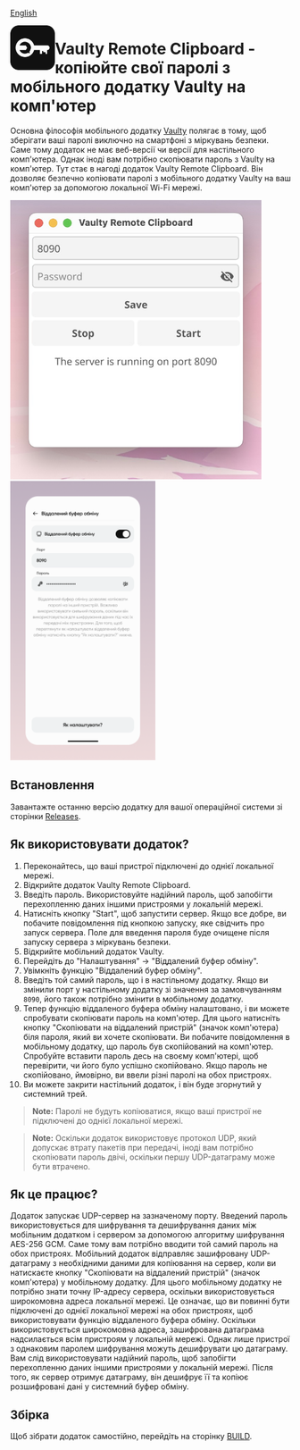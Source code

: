 [English](https://github.com/astsu-dev/vaulty-remote-clipboard)

<img align="left" width="80" height="80" src="assets/icon.png" alt="App icon" />

# Vaulty Remote Clipboard - копіюйте свої паролі з мобільного додатку Vaulty на комп'ютер

Основна філософія мобільного додатку [Vaulty](https://github.com/astsu-dev/vaulty-mobile) полягає в тому,
щоб зберігати ваші паролі виключно на смартфоні з міркувань безпеки.
Саме тому додаток не має веб-версії чи версії для настільного комп'ютера.
Однак іноді вам потрібно скопіювати пароль з Vaulty на комп'ютер.
Тут стає в нагоді додаток Vaulty Remote Clipboard.
Він дозволяє безпечно копіювати паролі з мобільного додатку Vaulty на ваш комп'ютер за допомогою локальної Wi-Fi мережі.

<p align="left">
    <img height="500" src="assets/vaulty-remote-clipboard-interface.jpeg" alt="App screenshot" />
    <img height="500" src="assets/vaulty-remote-clipboard-settings-ua.png" alt="Vaulty app screenshot" />
</p>

## Встановлення

Завантажте останню версію додатку для вашої операційної системи зі сторінки [Releases](https://github.com/astsu-dev/vaulty-remote-clipboard/releases/latest).

## Як використовувати додаток?

1. Переконайтесь, що ваші пристрої підключені до однієї локальної мережі.
2. Відкрийте додаток Vaulty Remote Clipboard.
3. Введіть пароль. Використовуйте надійний пароль, щоб запобігти перехопленню даних іншими пристроями у локальній мережі.
4. Натисніть кнопку "Start", щоб запустити сервер.
Якщо все добре, ви побачите повідомлення під кнопкою запуску, яке свідчить про запуск сервера.
Поле для введення пароля буде очищене після запуску сервера з міркувань безпеки.
5. Відкрийте мобільний додаток Vaulty.
6. Перейдіть до "Налаштування" -> "Віддалений буфер обміну".
7. Увімкніть функцію "Віддалений буфер обміну".
8. Введіть той самий пароль, що і в настільному додатку.
Якщо ви змінили порт у настільному додатку зі значення за замовчуванням `8090`,
його також потрібно змінити в мобільному додатку.
9. Тепер функцію віддаленого буфера обміну налаштовано, і ви можете спробувати скопіювати пароль на комп'ютер.
Для цього натисніть кнопку "Скопіювати на віддалений пристрій" (значок комп'ютера) біля пароля,
який ви хочете скопіювати. Ви побачите повідомлення в мобільному додатку, що пароль був скопійований на комп'ютер.
Спробуйте вставити пароль десь на своєму комп'ютері, щоб перевірити, чи його було успішно скопійовано.
Якщо пароль не скопійовано, ймовірно, ви ввели різні паролі на обох пристроях.
10. Ви можете закрити настільний додаток, і він буде згорнутий у системний трей.

> **Note:** Паролі не будуть копіюватися, якщо ваші пристрої не підключені до однієї локальної мережі.

> **Note:** Оскільки додаток використовує протокол UDP, який допускає втрату пакетів при передачі, іноді вам потрібно скопіювати пароль двічі, оскільки першу UDP-датаграму може бути втрачено.

## Як це працює?

Додаток запускає UDP-сервер на зазначеному порту.
Введений пароль використовується для шифрування та дешифрування даних між мобільним додатком
і сервером за допомогою алгоритму шифрування AES-256 GCM.
Саме тому вам потрібно вводити той самий пароль на обох пристроях.
Мобільний додаток відправляє зашифровану UDP-датаграму з необхідними даними для копіювання на сервер,
коли ви натискаєте кнопку "Скопіювати на віддалений пристрій" (значок комп'ютера) у мобільному додатку.
Для цього мобільному додатку не потрібно знати точну IP-адресу сервера,
оскільки використовується широкомовна адреса локальної мережі.
Це означає, що ви повинні бути підключені до однієї локальної мережі на обох пристроях,
щоб використовувати функцію віддаленого буфера обміну.
Оскільки використовується широкомовна адреса, зашифрована датаграма надсилається всім пристроям у локальній мережі.
Однак лише пристрої з однаковим паролем шифрування можуть дешифрувати цю датаграму.
Вам слід використовувати надійний пароль, щоб запобігти перехопленню даних іншими пристроями у локальній мережі.
Після того, як сервер отримує датаграму, він дешифрує її та копіює розшифровані дані у системний буфер обміну.

## Збірка

Щоб зібрати додаток самостійно, перейдіть на сторінку [BUILD](https://github.com/astsu-dev/vaulty-remote-clipboard/blob/main/BUILD.md).
